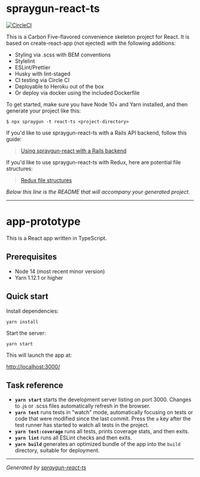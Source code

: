# spraygun-react-ts

[![CircleCI](https://circleci.com/gh/carbonfive/spraygun-react-ts/tree/main.svg?style=shield)](https://circleci.com/gh/carbonfive/spraygun-react-ts/tree/main)

This is a Carbon Five-flavored convenience skeleton project for React. It is based on create-react-app (not ejected) with the following additions:

- Styling via .scss with BEM conventions
- Stylelint
- ESLint/Prettier
- Husky with lint-staged
- CI testing via Circle CI
- Deployable to Heroku out of the box
- Or deploy via docker using the included Dockerfile

To get started, make sure you have Node 10+ and Yarn installed, and then generate your project like this:

```
$ npx spraygun -t react-ts <project-directory>
```

If you'd like to use spraygun-react-ts with a Rails API backend, follow this guide:

> [Using spraygun-react with a Rails backend](https://github.com/carbonfive/spraygun-react/blob/main/docs/how-to-use-with-rails-backend.md)

If you'd like to use spraygun-react-ts with Redux, here are potential file structures:

> [Redux file structures](https://github.com/carbonfive/spraygun-react/blob/main/docs/example-redux-file-structure.md)

_Below this line is the README that will accompany your generated project._

---

<!-- END SPRAYGUN BANNER -->

# app-prototype

This is a React app written in TypeScript.

## Prerequisites

- Node 14 (most recent minor version)
- Yarn 1.12.1 or higher

## Quick start

Install dependencies:

```
yarn install
```

Start the server:

```
yarn start
```

This will launch the app at:

<http://localhost:3000/>

## Task reference

- **`yarn start`** starts the development server listing on port 3000. Changes to .js or .scss files automatically refresh in the browser.
- **`yarn test`** runs tests in "watch" mode, automatically focusing on tests or code that were modified since the last commit. Press the `a` key after the test runner has started to watch all tests in the project.
- **`yarn test:coverage`** runs all tests, prints coverage stats, and then exits.
- **`yarn lint`** runs all ESLint checks and then exits.
- **`yarn build`** generates an optimized bundle of the app into the `build` directory, suitable for deployment.

---

_Generated by [spraygun-react-ts](https://github.com/carbonfive/spraygun-react-ts)_
